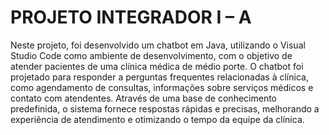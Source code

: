 # PROJETO INTEGRADOR I – A
Neste projeto, foi desenvolvido um chatbot em Java, utilizando o Visual Studio Code como ambiente de desenvolvimento, com o objetivo de atender pacientes de uma clínica médica de médio porte. O chatbot foi projetado para responder a perguntas frequentes relacionadas à clínica, como agendamento de consultas, informações sobre serviços médicos e contato com atendentes. Através de uma base de conhecimento predefinida, o sistema fornece respostas rápidas e precisas, melhorando a experiência de atendimento e otimizando o tempo da equipe da clínica.
